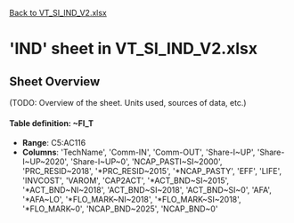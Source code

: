 [Back to VT_SI_IND_V2.xlsx](README.md)

# 'IND' sheet in VT_SI_IND_V2.xlsx

## Sheet Overview

(TODO: Overview of the sheet. Units used, sources of data, etc.)

#### Table definition: ~FI_T
- **Range**: C5:AC116
- **Columns**: 'TechName', 'Comm-IN', 'Comm-OUT', 'Share-I~UP', 'Share-I~UP~2020', 'Share-I~UP~0', 'NCAP_PASTI~SI~2000', 'PRC_RESID~2018', '*PRC_RESID~2015', '*NCAP_PASTY', 'EFF', 'LIFE', 'INVCOST', 'VAROM', 'CAP2ACT', '*ACT_BND~SI~2015', '*ACT_BND~NI~2018', 'ACT_BND~SI~2018', 'ACT_BND~SI~0', 'AFA', '*AFA~LO', '*FLO_MARK~NI~2018', '*FLO_MARK~SI~2018', '*FLO_MARK~0', 'NCAP_BND~2025', 'NCAP_BND~0'

